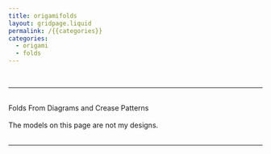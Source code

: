 ```yaml
---
title: origamifolds
layout: gridpage.liquid
permalink: /{{categories}}
categories: 
  - origami
  - folds
---
```


<br>
<hr>
<br>
<div class = "title">
Folds From Diagrams and Crease Patterns
</div>
<br>
<div class = "page-summary">
The models on this page are not my designs.
</div>
<br>
<hr>
<br>

